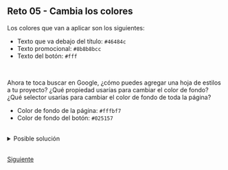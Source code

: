 ## Reto 05 - Cambia los colores

Los colores que van a aplicar son los siguientes:

- Texto que va debajo del título: `#46484c`
- Texto promocional: `#8b8b8bcc`
- Texto del botón: `#fff`

<br/>

Ahora te toca buscar en Google, ¿cómo puedes agregar una hoja de estilos a tu proyecto? ¿Qué propiedad usarías para cambiar el color de fondo? ¿Qué selector usarías para cambiar el color de fondo de toda la página?

- Color de fondo de la página: `#fffbf7`
- Color de fondo del botón: `#025157`

<br/>

<details><summary>Posible solución</summary>
<p>

Debes crear un archivo denominado `styles.css`, en la misma carpeta donde encuentras `index.html`. Recuerda usar `touch` para crear este archivo.

Al abrir el archivo con VSCode, observarás que está vacío. Vamos a llenarlo con algunas cosas, según los cambios de color y alineación del texto que necesitas:

```css
        body {
            background-color: #fffbf7;
        }

        h1 {
            color: #46484c;
            text-align: center;
        }

        p {
            color: #8b8b8bcc;
            font-family: verdana;
            font-size: 20px;
        }

        button {
            color: #fff;
            background-color: #025157;
        }
```
Ahora, debemos referenciar la hoja de estilos que está en `styles.css` en nuestro index.html, para que los estilos se apliquen. También debemos borrar la etiqueta `<style>` y su contenido, por lo que el contenido de `<head>` quedará así:

```html
    <head>
        <title>Matcha</title>
        <link rel="stylesheet" href="styles.css">
    </head>
    <body>
        <!-- aqui va el contenido html -->
    </body>
```

¡Listo! Ahora has cambiado con éxito los colores de varios elementos en tu página web.

</p>
</details>

<br/>

[Siguiente](../Ejemplo%2006/README.md)